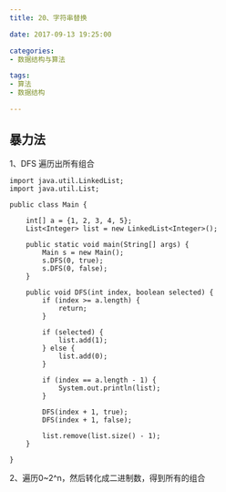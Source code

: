 ```yaml
---
title: 20、字符串替换

date: 2017-09-13 19:25:00

categories:
- 数据结构与算法

tags:
- 算法
- 数据结构

---
```



## 暴力法

1、DFS 遍历出所有组合

	import java.util.LinkedList;
	import java.util.List;
	
	public class Main {
	
	    int[] a = {1, 2, 3, 4, 5};
	    List<Integer> list = new LinkedList<Integer>();
	
	    public static void main(String[] args) {
	        Main s = new Main();
	        s.DFS(0, true);
	        s.DFS(0, false);
	    }
	
	    public void DFS(int index, boolean selected) {
	        if (index >= a.length) {
	            return;
	        }
	
	        if (selected) {
	            list.add(1);
	        } else {
	            list.add(0);
	        }
	
	        if (index == a.length - 1) {
	            System.out.println(list);
	        }
	
	        DFS(index + 1, true);
	        DFS(index + 1, false);
	
	        list.remove(list.size() - 1);
	    }
	
	}

2、遍历0~2^n，然后转化成二进制数，得到所有的组合
